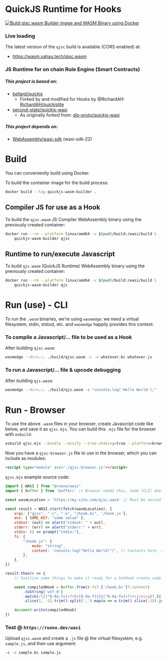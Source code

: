 # QuickJS Runtime for Hooks 

[![Build qjsc.wasm Builder image and WASM Binary using Docker](https://github.com/XRPL-Labs/jshooks-quickjs-runtime/actions/workflows/build.yml/badge.svg)](https://github.com/XRPL-Labs/jshooks-quickjs-runtime/actions/workflows/build.yml)

### Live loading

The latest version of the `qjsc` build is available (CORS enabled) at:
- https://wasm.xahau.tech/qjsc.wasm

### JS Runtime for on chain Rule Engine (Smart Contracts)

##### This project is based on:

- [bellard/quickjs](https://github.com/bellard/quickjs)
    - Forked by and modified for Hooks by @RichardAH: [RichardAH/quickjslite](https://github.com/RichardAH/quickjslite)
- [second-state/quickjs-wasi](https://github.com/second-state/quickjs-wasi)
    - As originally forked from: [dip-proto/quickjs-wasi](https://github.com/dip-proto/quickjs-wasi)

##### This project depends on:

- [WebAssembly/wasi-sdk](https://github.com/WebAssembly/wasi-sdk/) (wasi-sdk-22)

# Build

You can conveniently build using Docker.

To build the container image for the build process:

```bash
docker build --tag quickjs-wasm-builder .
```

## Compiler JS for use as a Hook

To build the `qjsc.wasm` JS Compiler WebAssembly binary using the previously created container:

```bash
docker run --rm --platform linux/amd64 -v $(pwd)/build:/wasi/build \
    quickjs-wasm-builder qjsc
```

## Runtime to run/execute Javascript

To build `qjs.wasm` (QuickJS Runtime) WebAssembly binary using the previously created container:

```bash
docker run --rm --platform linux/amd64 -v $(pwd)/build:/wasi/build \
    quickjs-wasm-builder qjs
```

# Run (use) - CLI

To run the `.wasm` binaries, we're using `wasmedge`: we need a virtual filesystem, stdin, stdout, etc. and
`wasmedge` happily provides this context:

### To compile a Javascript/... file to be used as a Hook

After building `qjsc.wasm`:

```bash
wasmedge --dir=.:. ./build/qjsc.wasm -c -o whatever.bc whatever.js
```

### To run a Javascript/... file & upcode debugging

After building `qjs.wasm`:

```bash
wasmedge --dir=.:. ./build/qjs.wasm -e "console.log('Hello World');"
```

# Run - Browser

To use the above `.wasm` files in your browser, create Javascript code like below, and save it as `qjsc.mjs`.
You can build this `.mjs` file for the browser with `esbuild`:

```bash
esbuild qjsc.mjs --bundle --minify --tree-shaking=true --platform=browser --format=esm --target=es2017 > qjsc-browser.js
```

Now you have a `qjsc-browser.js` file to use in the browser, which you can include as modules:

```html
<script type="module" src="./qjsc-browser.js"></script>
```

`qjsc.mjs` example source code:

```javascript
import { WASI } from "@runno/wasi"
import { Buffer } from 'buffer/' // Browser needs this, node (CLI) doesn't

const wasmLocation = 'https://my-site.com/qjsc.wasm' // Must be served with mime type application/wasm!

const result = WASI.start(fetch(wasmLocation), {
    args: ["qjsc", "-c", "-o", "/hook.bc", '/hook.js'],
    env: { SOME_KEY: "some value" },
    stdout: (out) => alert("stdout: " + out),
    stderr: (err) => alert("stderr:" + err),
    stdin: () => prompt("stdin:"),
    fs: {
        "/hook.js": {
            mode: "string",
            content: 'console.log("Hello World!")', // Contents here, read from file / textinput / fs (node) / fetch ...
        },
    },
})

result.then(r => {
    // Sanitize some things to make it ready for a SetHook create code:

    const compiledHook = Buffer.from(r.fs?.['/hook.bc']?.content)
        .toString('utf-8')
        .match(/\{[^0-9a-fx]+?(0x[0-9a-f]{2}[^0-9a-fx]+?)+\}/misg)?.[0]
        .slice(1, -1).trim().split(',').map(o => o.trim().slice(-2)).join('')

    document.write(compiledHook)
})
```

### Test @ `https://runno.dev/wasi`

Upload `qjsc.wasm` and create a `.js` file @ the virtual filesystem, e.g. `sample.js`, and then use argument:

```bash
-c -o sample.bc sample.js
```
